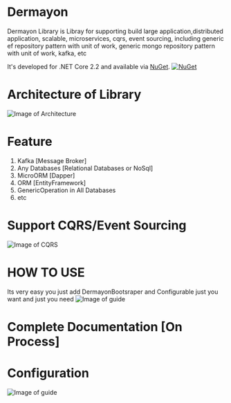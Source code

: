 # Dermayon 
Dermayon Library is Libray for supporting build large application,distributed application, scalable, microservices, cqrs, event sourcing, including generic ef repository pattern with unit of work, generic mongo repository pattern with unit of work, kafka, etc

It's developed for .NET Core 2.2 and available via [NuGet](https://www.nuget.org/packages/dermayon.library/).
[![NuGet](https://img.shields.io/nuget/v/dermayon.library.svg)](http://nuget.org/packages/dermayon.library)


# Architecture of Library
![Image of Architecture](https://github.com/NHadi/Dermayon/blob/master/sources/images/architecture.png)

# Feature
1. Kafka [Message Broker]
2. Any Databases [Relational Databases or NoSql]
3. MicroORM [Dapper]
4. ORM [EntityFramework]
5. GenericOperation in All Databases
6. etc

# Support CQRS/Event Sourcing
![Image of CQRS](https://github.com/NHadi/Dermayon/blob/master/sources/images/cqrs.png)


# HOW TO USE
Its very easy you just add DermayonBootsraper and Configurable just you want and just you need
![Image of guide](https://github.com/NHadi/Dermayon/blob/master/sources/images/guide.png)

# Complete Documentation [On Process]

# Configuration
![Image of guide](https://github.com/NHadi/Dermayon/blob/master/sources/images/appsetting.png)
